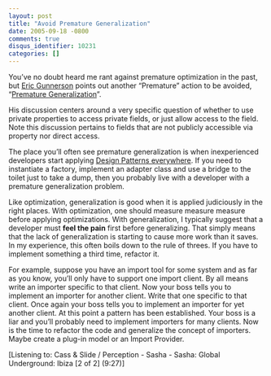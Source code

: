 ```yaml
---
layout: post
title: "Avoid Premature Generalization"
date: 2005-09-18 -0800
comments: true
disqus_identifier: 10231
categories: []
---
```

You’ve no doubt heard me rant against premature optimization in the
past, but [Eric Gunnerson](http://blogs.msdn.com/ericgu/) points out
another “Premature” action to be avoided, “[Premature
Generalization](http://blogs.msdn.com/ericgu/archive/2005/09/19/471327.aspx)”.

His discussion centers around a very specific question of whether to use
private properties to access private fields, or just allow access to the
field. Note this discussion pertains to fields that are not publicly
accessible via property nor direct access.

The place you’ll often see premature generalization is when
inexperienced developers start applying [Design Patterns
everywhere](http://haacked.com/archive/2005/05/31/3935.aspx). If you
need to instantiate a factory, implement an adapter class and use a
bridge to the toilet just to take a dump, then you probably live with a
developer with a premature generalization problem.

Like optimization, generalization is good when it is applied judiciously
in the right places. With optimization, one should measure measure
measure before applying optimizations. With generalization, I typically
suggest that a developer must **feel the pain** first before
generalizing. That simply means that the lack of generalization is
starting to cause more work than it saves. In my experience, this often
boils down to the rule of threes. If you have to implement something a
third time, refactor it.

For example, suppose you have an import tool for some system and as far
as you know, you’ll only have to support one import client. By all means
write an importer specific to that client. Now your boss tells you to
implement an importer for another client. Write that one specific to
that client. Once again your boss tells you to implement an importer for
yet another client. At this point a pattern has been established. Your
boss is a liar and you’ll probably need to implement importers for many
clients. Now is the time to refactor the code and generalize the concept
of importers. Maybe create a plug-in model or an Import Provider.

[Listening to: Cass & Slide / Perception - Sasha - Sasha: Global
Underground: Ibiza [2 of 2] (9:27)]

